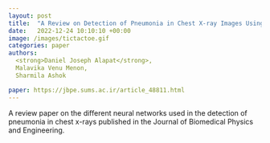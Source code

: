 ```yaml
---
layout: post
title:  "A Review on Detection of Pneumonia in Chest X-ray Images Using Neural Networks"
date:   2022-12-24 10:10:10 +00:00
image: /images/tictactoe.gif
categories: paper
authors: 
  <strong>Daniel Joseph Alapat</strong>,
  Malavika Venu Menon, 
  Sharmila Ashok

paper: https://jbpe.sums.ac.ir/article_48811.html
---
```

A review paper on the different neural networks used in the detection of pneumonia in chest x-rays published in the Journal of Biomedical Physics and Engineering.